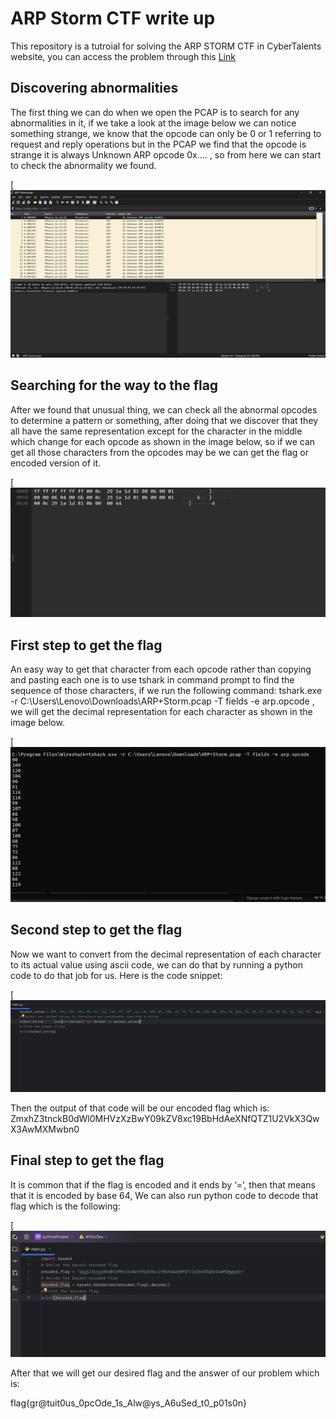 # ARP Storm CTF write up

This repository is a tutroial for solving the ARP STORM CTF in CyberTalents website, you can access the problem through this [Link](https://cybertalents.com/challenges/network/arp-storm)

## Discovering abnormalities

The first thing we can do when we open the PCAP is to search for any abnormalities in it, if we take a look at the image below we can notice something strange, we know that the opcode can only be 0 or 1 referring to request and reply operations but in the PCAP we find that the opcode is strange it is always Unknown ARP opcode 0x…. , so from here we can start to check the abnormality we found.

[![ARP STORM 1](https://github.com/zeyadsalah22/ARP-Storm-CTF/blob/main/images/Picture1.png)

## Searching for the way to the flag

After we found that unusual thing, we can check all the abnormal opcodes to determine a pattern or something, after doing that we discover that they all have the same representation except for the character in the middle which change for each opcode as shown in the image below, so if we can get all those characters from the opcodes may be we can get the flag or encoded version of it.

[![ARP STORM 2](https://github.com/zeyadsalah22/ARP-Storm-CTF/blob/main/images/Picture2.png)


## First step to get the flag

An easy way to get that character from each opcode rather than copying and pasting each one is to use tshark in command prompt to find the sequence of those characters, if we run the following command: tshark.exe -r C:\\Users\\Lenovo\\Downloads\\ARP+Storm.pcap -T fields -e arp.opcode , we will get the decimal representation for each character as shown in the image below.

[![ARP STORM 3](https://github.com/zeyadsalah22/ARP-Storm-CTF/blob/main/images/Picture3.png)


## Second step to get the flag

Now we want to convert from the decimal representation of each character to its actual value using ascii code, we can do that by running a python code to do that job for us. Here is the code snippet:

[![ARP STORM 4](https://github.com/zeyadsalah22/ARP-Storm-CTF/blob/main/images/Picture4.png)


Then the output of that code will be our encoded flag which is: ZmxhZ3tnckB0dWl0MHVzXzBwY09kZV8xc19BbHdAeXNfQTZ1U2VkX3QwX3AwMXMwbn0

 ## Final step to get the flag

It is common that if the flag is encoded and it ends by ‘=’, then that means that it is encoded by base 64, We can also run python code to decode that flag which is the following:

[![ARP STORM 5](https://github.com/zeyadsalah22/ARP-Storm-CTF/blob/main/images/Picture5.png)

After that we will get our desired flag and the answer of our problem which is:

flag{gr@tuit0us_0pcOde_1s_Alw@ys_A6uSed_t0_p01s0n}
